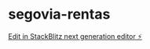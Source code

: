 # segovia-rentas

[Edit in StackBlitz next generation editor ⚡️](https://stackblitz.com/~/github.com/elpanchiris/segovia-rentas)